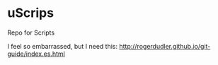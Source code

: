# uScrips
Repo for Scripts

I feel so embarrassed, but I need this:
http://rogerdudler.github.io/git-guide/index.es.html
